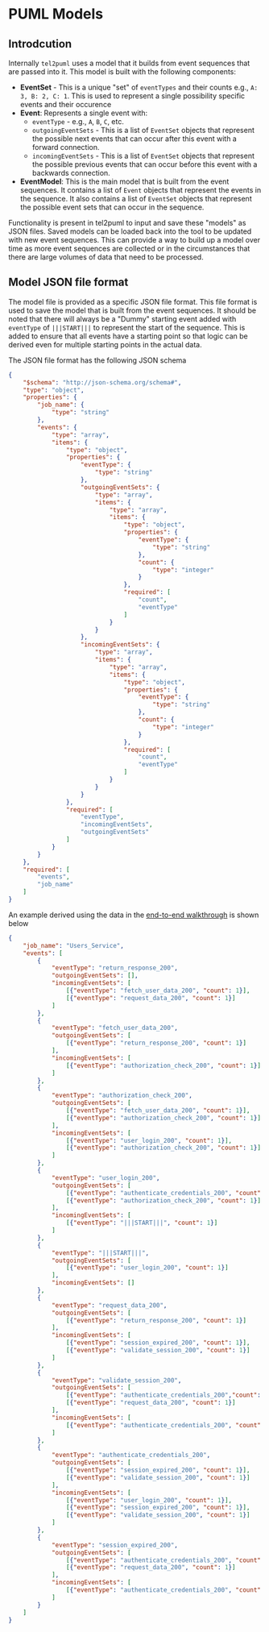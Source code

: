 # PUML Models
## Introdcution
Internally `tel2puml` uses a model that it builds from event sequences that are passed into it. This model is built with the following components:


- **EventSet** - This is a unique "set" of `eventTypes` and their counts e.g., `A: 3, B: 2, C: 1`. This is used to represent a single possibility specific events and their occurence 
- **Event**: Represents a single event with:
    - `eventType` - e.g., `A`, `B`, `C`, etc.
    - `outgoingEventSets` - This is a list of `EventSet` objects that represent the possible next events that can occur after this event with a forward connection.
    - `incomingEventSets` - This is a list of `EventSet` objects that represent the possible previous events that can occur before this event with a backwards connection.
- **EventModel**: This is the main model that is built from the event sequences. It contains a list of `Event` objects that represent the events in the sequence. It also contains a list of `EventSet` objects that represent the possible event sets that can occur in the sequence.

Functionality is present in tel2puml to input and save these "models" as JSON files. Saved models can be loaded back into the tool to be updated with new event sequences. This can provide a way to build up a model over time as more event sequences are collected or in the circumstances that there are large volumes of data that need to be processed.

## Model JSON file format
The model file is provided as a specific JSON file format. This file format is used to save the model that is built from the event sequences. It should be noted that there will always be a "Dummy" starting event added with `eventType` of `|||START|||` to represent the start of the sequence. This is added to ensure that all events have a starting point so that logic can be derived even for multiple starting points in the actual data.

The JSON file format has the following JSON schema

```json
{
    "$schema": "http://json-schema.org/schema#",
    "type": "object",
    "properties": {
        "job_name": {
            "type": "string"
        },
        "events": {
            "type": "array",
            "items": {
                "type": "object",
                "properties": {
                    "eventType": {
                        "type": "string"
                    },
                    "outgoingEventSets": {
                        "type": "array",
                        "items": {
                            "type": "array",
                            "items": {
                                "type": "object",
                                "properties": {
                                    "eventType": {
                                        "type": "string"
                                    },
                                    "count": {
                                        "type": "integer"
                                    }
                                },
                                "required": [
                                    "count",
                                    "eventType"
                                ]
                            }
                        }
                    },
                    "incomingEventSets": {
                        "type": "array",
                        "items": {
                            "type": "array",
                            "items": {
                                "type": "object",
                                "properties": {
                                    "eventType": {
                                        "type": "string"
                                    },
                                    "count": {
                                        "type": "integer"
                                    }
                                },
                                "required": [
                                    "count",
                                    "eventType"
                                ]
                            }
                        }
                    }
                },
                "required": [
                    "eventType",
                    "incomingEventSets",
                    "outgoingEventSets"
                ]
            }
        }
    },
    "required": [
        "events",
        "job_name"
    ]
}
```

An example derived using the data in the [end-to-end walkthrough](/docs/e2e_walkthrough/example_pv_event_sequence_files) is shown below

```json 
{
    "job_name": "Users_Service",
    "events": [
        {
            "eventType": "return_response_200",
            "outgoingEventSets": [],
            "incomingEventSets": [
                [{"eventType": "fetch_user_data_200", "count": 1}],
                [{"eventType": "request_data_200", "count": 1}]
            ]
        },
        {
            "eventType": "fetch_user_data_200",
            "outgoingEventSets": [
                [{"eventType": "return_response_200", "count": 1}]
            ],
            "incomingEventSets": [
                [{"eventType": "authorization_check_200", "count": 1}]
            ]
        },
        {
            "eventType": "authorization_check_200",
            "outgoingEventSets": [
                [{"eventType": "fetch_user_data_200", "count": 1}],
                [{"eventType": "authorization_check_200", "count": 1}]
            ],
            "incomingEventSets": [
                [{"eventType": "user_login_200", "count": 1}],
                [{"eventType": "authorization_check_200", "count": 1}]
            ]
        },
        {
            "eventType": "user_login_200",
            "outgoingEventSets": [
                [{"eventType": "authenticate_credentials_200", "count": 1}],
                [{"eventType": "authorization_check_200", "count": 1}]
            ],
            "incomingEventSets": [
                [{"eventType": "|||START|||", "count": 1}]
            ]
        },
        {
            "eventType": "|||START|||",
            "outgoingEventSets": [
                [{"eventType": "user_login_200", "count": 1}]
            ],
            "incomingEventSets": []
        },
        {
            "eventType": "request_data_200",
            "outgoingEventSets": [
                [{"eventType": "return_response_200", "count": 1}]
            ],
            "incomingEventSets": [
                [{"eventType": "session_expired_200", "count": 1}],
                [{"eventType": "validate_session_200", "count": 1}]
            ]
        },
        {
            "eventType": "validate_session_200",
            "outgoingEventSets": [
                [{"eventType": "authenticate_credentials_200","count": 1}],
                [{"eventType": "request_data_200", "count": 1}]
            ],
            "incomingEventSets": [
                [{"eventType": "authenticate_credentials_200", "count": 1}]
            ]
        },
        {
            "eventType": "authenticate_credentials_200",
            "outgoingEventSets": [
                [{"eventType": "session_expired_200", "count": 1}],
                [{"eventType": "validate_session_200", "count": 1}]
            ],
            "incomingEventSets": [
                [{"eventType": "user_login_200", "count": 1}],
                [{"eventType": "session_expired_200", "count": 1}],
                [{"eventType": "validate_session_200", "count": 1}]
            ]
        },
        {
            "eventType": "session_expired_200",
            "outgoingEventSets": [
                [{"eventType": "authenticate_credentials_200", "count": 1}],
                [{"eventType": "request_data_200", "count": 1}]
            ],
            "incomingEventSets": [
                [{"eventType": "authenticate_credentials_200", "count": 1}]
            ]
        }
    ]
}
```